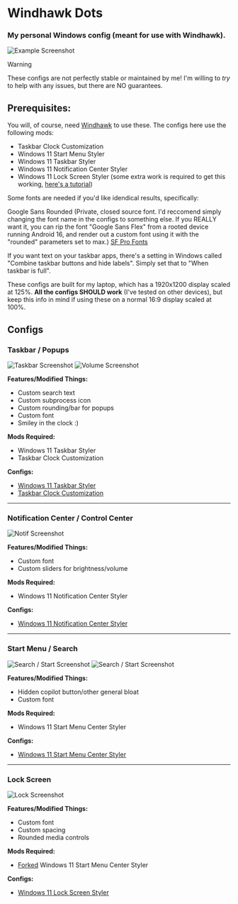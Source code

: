 # Windhawk Dots
### My personal Windows config (meant for use with Windhawk).
![Example Screenshot](https://raw.githubusercontent.com/twigform/windhawk-dots/refs/heads/main/assets/example1.png)

> [!WARNING]  
> These configs are not perfectly stable or maintained by me! I'm willing to *try* to help with any issues, but there are NO guarantees.

## Prerequisites:
You will, of course, need [Windhawk](https://windhawk.net/) to use these. The configs here use the following mods:
- Taskbar Clock Customization
- Windows 11 Start Menu Styler
- Windows 11 Taskbar Styler
- Windows 11 Notification Center Styler
- Windows 11 Lock Screen Styler (some extra work is required to get this working, [here's a tutorial](https://github.com/AromaKitsune/Windows-XAML-Styles/blob/main/guides/Lock-Screen-Styling-Guide.md))

Some fonts are needed if you'd like idendical results, specifically: 

Google Sans Rounded (Private, closed source font. I'd reccomend simply changing the font name in the configs to something else. If you REALLY want it, you can rip the font "Google Sans Flex" from a rooted device running Android 16, and render out a custom font using it with the "rounded" parameters set to max.) 
[SF Pro Fonts](https://github.com/sahibjotsaggu/San-Francisco-Pro-Fonts/tree/master)

If you want text on your taskbar apps, there's a setting in Windows called "Combine taskbar buttons and hide labels". Simply set that to "When taskbar is full".

These configs are built for my laptop, which has a 1920x1200 display scaled at 125%. **All the configs SHOULD work** (I've tested on other devices), but keep this info in mind if using these on a normal 16:9 display scaled at 100%.

## Configs

### Taskbar / Popups

![Taskbar Screenshot](https://github.com/twigform/windhawk-dots/blob/main/assets/taskbar.png?raw=true)
![Volume Screenshot](https://github.com/twigform/windhawk-dots/blob/main/assets/volumeex.png?raw=true)

**Features/Modified Things:**
- Custom search text
- Custom subprocess icon
- Custom rounding/bar for popups
- Custom font
- Smiley in the clock :)

**Mods Required:**
- Windows 11 Taskbar Styler
- Taskbar Clock Customization

**Configs:**
- [Windows 11 Taskbar Styler](https://github.com/twigform/windhawk-dots/blob/main/configs/taskbar.json)
- [Taskbar Clock Customization](https://github.com/twigform/windhawk-dots/blob/main/configs/clock.json)

---------
### Notification Center / Control Center
![Notif Screenshot](https://github.com/twigform/windhawk-dots/blob/main/assets/control.png?raw=true)

**Features/Modified Things:**
- Custom font
- Custom sliders for brightness/volume

**Mods Required:**
- Windows 11 Notification Center Styler

**Configs:**
- [Windows 11 Notification Center Styler](https://github.com/twigform/windhawk-dots/blob/main/configs/notificationcenter.json)

---------
### Start Menu / Search
![Search / Start Screenshot](https://github.com/twigform/windhawk-dots/blob/main/assets/search.png?raw=true)
![Search / Start Screenshot](https://github.com/twigform/windhawk-dots/blob/main/assets/start.png?raw=true)

**Features/Modified Things:**
- Hidden copilot button/other general bloat
- Custom font

**Mods Required:**
- Windows 11 Start Menu Center Styler

**Configs:**
- [Windows 11 Start Menu Center Styler](https://github.com/twigform/windhawk-dots/blob/main/configs/start.json)

---------
### Lock Screen
![Lock Screenshot](https://github.com/twigform/windhawk-dots/blob/main/assets/lock.png?raw=true)

**Features/Modified Things:**
- Custom font
- Custom spacing
- Rounded media controls


**Mods Required:**
- [Forked](https://github.com/AromaKitsune/Windows-XAML-Styles/blob/main/guides/Lock-Screen-Styling-Guide.md) Windows 11 Start Menu Center Styler


**Configs:**
- [Windows 11 Lock Screen Styler](https://github.com/twigform/windhawk-dots/blob/main/configs/lock.json)

